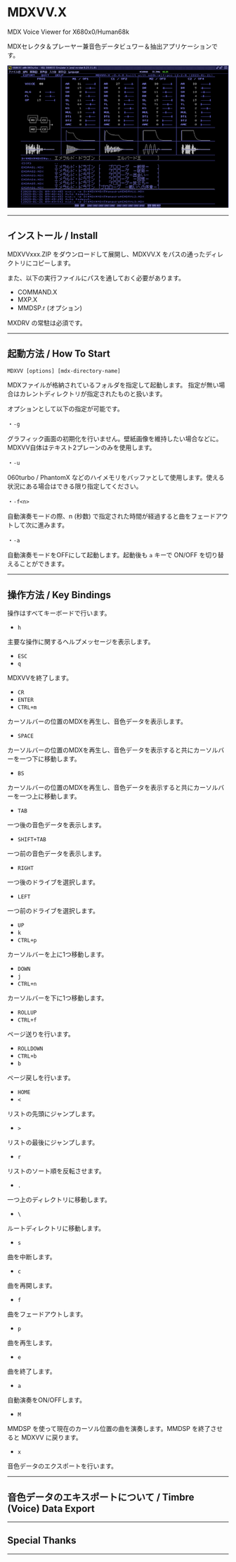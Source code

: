 # MDXVV.X
MDX Voice Viewer for X680x0/Human68k

MDXセレクタ＆プレーヤー兼音色データビュワー＆抽出アプリケーションです。

![](images/mdxvv1.png)

---

## インストール / Install

MDXVVxxx.ZIP をダウンロードして展開し、MDXVV.X をパスの通ったディレクトリにコピーします。

また、以下の実行ファイルにパスを通しておく必要があります。

* COMMAND.X
* MXP.X
* MMDSP.r (オプション)

MXDRV の常駐は必須です。

---

## 起動方法 / How To Start

    MDXVV [options] [mdx-directory-name]

MDXファイルが格納されているフォルダを指定して起動します。
指定が無い場合はカレントディレクトリが指定されたものと扱います。

オプションとして以下の指定が可能です。

・`-g`

グラフィック画面の初期化を行いません。壁紙画像を維持したい場合などに。MDXVV自体はテキスト2プレーンのみを使用します。

・`-u`

060turbo / PhantomX などのハイメモリをバッファとして使用します。使える状況にある場合はできる限り指定してください。

・`-f<n>`

自動演奏モードの際、n (秒数) で指定された時間が経過すると曲をフェードアウトして次に進みます。

・`-a`

自動演奏モードをOFFにして起動します。起動後も `a` キーで ON/OFF を切り替えることができます。


---

## 操作方法 / Key Bindings

操作はすべてキーボードで行います。

- `h`

主要な操作に関するヘルプメッセージを表示します。

- `ESC`
- `q`

MDXVVを終了します。

- `CR`
- `ENTER`
- `CTRL+m`

カーソルバーの位置のMDXを再生し、音色データを表示します。

- `SPACE`

カーソルバーの位置のMDXを再生し、音色データを表示すると共にカーソルバーを一つ下に移動します。

- `BS`

カーソルバーの位置のMDXを再生し、音色データを表示すると共にカーソルバーを一つ上に移動します。

- `TAB`

一つ後の音色データを表示します。

- `SHIFT+TAB`

一つ前の音色データを表示します。

- `RIGHT`

一つ後のドライブを選択します。

- `LEFT`

一つ前のドライブを選択します。

- `UP`
- `k`
- `CTRL+p`

カーソルバーを上に1つ移動します。

- `DOWN`
- `j`
- `CTRL+n`

カーソルバーを下に1つ移動します。

- `ROLLUP`
- `CTRL+f`

ページ送りを行います。

- `ROLLDOWN`
- `CTRL+b`
- `b`

ページ戻しを行います。

- `HOME`
- `<`

リストの先頭にジャンプします。

- `>`

リストの最後にジャンプします。

- `r`

リストのソート順を反転させます。

- `.`

一つ上のディレクトリに移動します。

- `\`

ルートディレクトリに移動します。

- `s`

曲を中断します。

- `c`

曲を再開します。

- `f`

曲をフェードアウトします。

- `p`

曲を再生します。

- `e`

曲を終了します。

- `a`

自動演奏をON/OFFします。

- `M`

MMDSP を使って現在のカーソル位置の曲を演奏します。MMDSP を終了させると MDXVV に戻ります。

- `x`

音色データのエクスポートを行います。

---

## 音色データのエキスポートについて / Timbre (Voice) Data Export

---

## Special Thanks

---